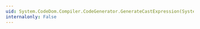 ```yaml
---
uid: System.CodeDom.Compiler.CodeGenerator.GenerateCastExpression(System.CodeDom.CodeCastExpression)
internalonly: False
---
```

